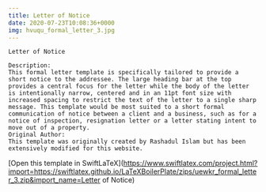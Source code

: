 ```yaml
---
title: Letter of Notice
date: 2020-07-23T10:08:36+0000
img: hvuqu_formal_letter_3.jpg
---
```

```
Letter of Notice

Description:
This formal letter template is specifically tailored to provide a short notice to the addressee. The large heading bar at the top provides a central focus for the letter while the body of the letter is intentionally narrow, centered and in an 11pt font size with increased spacing to restrict the text of the letter to a single sharp message. This template would be most suited to a short formal communication of notice between a client and a business, such as for a notice of inspection, resignation letter or a letter stating intent to move out of a property.
Original Author:
This template was originally created by Rashadul Islam but has been extensively modified for this website.
```
[Open this template in SwiftLaTeX](https://www.swiftlatex.com/project.html?import=https://swiftlatex.github.io/LaTeXBoilerPlate/zips/uewkr_formal_letter_3.zip&import_name=Letter of Notice)
